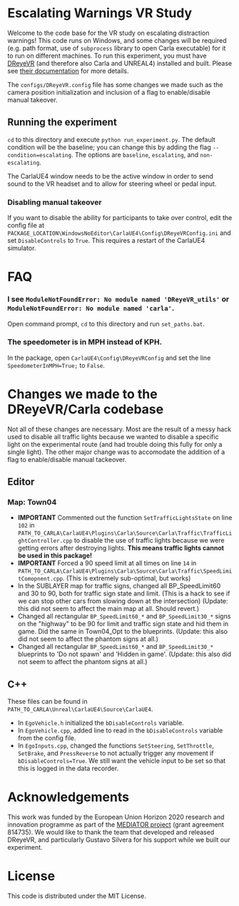 # Escalating Warnings VR Study

Welcome to the code base for the VR study on escalating distraction warnings! This code runs on Windows, and some changes will be required (e.g. path format, use of `subprocess` library to open Carla executable) for it to run on different machines. To run this experiment, you must have [DReyeVR](https://github.com/HARPLab/DReyeVR) (and therefore also Carla and UNREAL4) installed and built. Please see [their documentation](https://github.com/HARPLab/DReyeVR/blob/main/Docs/Install.md) for more details. 

The `configs/DReyeVR.config` file has some changes we made such as the camera position initialization and inclusion of a flag to enable/disable manual takeover.

## Running the experiment

`cd` to this directory and execute `python run_experiment.py`. The default condition will be the baseline; you can change this by adding the flag `--condition=escalating`. The options are `baseline`, `escalating`, and `non-escalating`.

The CarlaUE4 window needs to be the active window in order to send sound to the VR headset and to allow for steering wheel or pedal input.

### Disabling manual takeover

If you want to disable the ability for participants to take over control, edit the config file at `PACKAGE_LOCATION\WindowsNoEditor\CarlaUE4\Config\DReyeVRConfig.ini` and set `DisableControls` to `True`. This requires a restart of the CarlaUE4 simulator.

# FAQ

### I see `ModuleNotFoundError: No module named 'DReyeVR_utils'` or `ModuleNotFoundError: No module named 'carla'`.

Open command prompt, `cd` to this directory and run `set_paths.bat`.

### The speedometer is in MPH instead of KPH.

In the package, open `CarlaUE4\Config\DReyeVRConfig` and set the line `SpeedometerInMPH=True;` to `False`.

# Changes we made to the DReyeVR/Carla codebase

Not all of these changes are necessary. Most are the result of a messy hack used to disable all traffic lights because we wanted to disable a specific light on the experimental route (and had trouble doing this fully for only a single light). The other major change was to accomodate the addition of a flag to enable/disable manual tackeover.

## Editor

### Map: Town04
- **IMPORTANT** Commented out the function `SetTrafficLightsState` on line `102` in `PATH_TO_CARLA\CarlaUE4\Plugins\Carla\Source\Carla\Traffic\TrafficLightController.cpp` to disable the use of traffic lights because we were getting errors after destroying lights. **This means traffic lights cannot be used in this package!**
-  **IMPORTANT** Forced a 90 speed limit at all times on line `14` in `PATH_TO_CARLA\CarlaUE4\Plugins\Carla\Source\Carla\Traffic\SpeedLimitComopnent.cpp`. (This is extremely sub-optimal, but works)
- In the SUBLAYER map for traffic signs, changed all BP_SpeedLimit60 and 30 to 90, both for traffic sign state and limit. (This is a hack to see if we can stop other cars from slowing down at the intersection) (Update: this did not seem to affect the main map at all. Should revert.)
- Changed all rectangular `BP_SpeedLimit60_*` and `BP_SpeedLimit30_*` signs on the "highway" to be 90 for limit and traffic sign state and hid them in game. Did the same in Town04_Opt to the blueprints. (Update: this also did not seem to affect the phantom signs at all.)
- Changed all rectangular `BP_SpeedLimit60_*` and `BP_SpeedLimit30_*` blueprints to 'Do not spawn' and 'Hidden in game'. (Update: this also did not seem to affect the phantom signs at all.)

## C++
These files can be found in `PATH_TO_CARLA\Unreal\CarlaUE4\Source\CarlaUE4`.
- In `EgoVehicle.h` initialized the `bDisableControls` variable. 
- In `EgoVehicle.cpp`, added line to read in the `bDisableControls` variable from the config file. 
- In `EgoInputs.cpp`, changed the functions `SetSteering`, `SetThrottle`, `SetBrake`, and `PressReverse` to not actually trigger any movement if `bDisableControls=True`. We still want the vehicle input to be set so that this is logged in the data recorder.

# Acknowledgements

This work was funded by the European Union Horizon 2020 research and innovation programme as part of the [MEDIATOR project](https://mediatorproject.eu/) (grant agreement 814735). We would like to thank the team that developed and released DReyeVR, and particularly Gustavo Silvera for his support while we built our experiment.

# License

This code is distributed under the MIT License.
